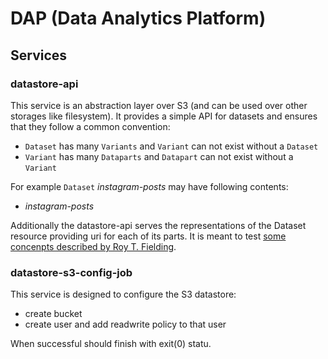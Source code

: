 # DAP (Data Analytics Platform)

## Services

### datastore-api

This service is an abstraction layer over S3 (and can be used over other storages like filesystem). It provides a simple API for datasets and ensures that they follow a common convention:
* `Dataset` has many `Variants` and `Variant` can not exist without a `Dataset`
* `Variant` has many `Dataparts` and `Datapart` can not exist without a `Variant`

For example `Dataset` *instagram-posts* may have following contents:
* *instagram-posts*

Additionally the datastore-api serves the representations of the Dataset resource providing uri for each of its parts. It is meant to test [some concenpts described by Roy T. Fielding](https://roy.gbiv.com/untangled/2008/rest-apis-must-be-hypertext-driven).

### datastore-s3-config-job

This service is designed to configure the S3 datastore:
* create bucket
* create user and add readwrite policy to that user

When successful should finish with exit(0) statu.